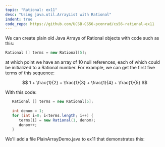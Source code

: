 ```yaml
---
topic: "Rational: ex11"
desc: "Using java.util.ArrayList with Rational"
indent: true
code_repo: https://github.com/UCSB-CS56-pconrad/cs56-rational-ex11
---
```


We can create plain old Java Arrays of Rational objects with code such as this:

```java
Rational [] terms = new Rational[5];
```

at which point we have an array of 10 null references, each of which could be initialized to a Rational number.  For example,
we can get the first five terms of this sequence:

$$ 1 + \frac{1}{2} + \frac{1}{3} + \frac{1}{4} + \frac{1}{5} $$

With this code:

```java
   Rational [] terms = new Rational[5];
  
   int denom = 1;
   for (int i=0; i<terms.length; i++) {
      terms[i] = new Rational(1, denom);
      denom++;
   }
```
      
We'll add a file PlainArrayDemo.java to ex11 that demonstrates this:

